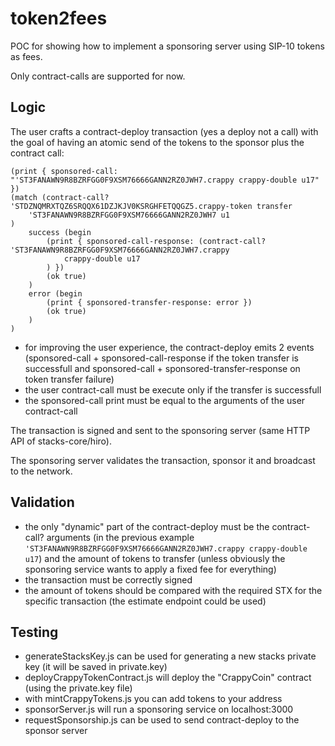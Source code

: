 # token2fees

POC for showing how to implement a sponsoring server using SIP-10 tokens as fees.

Only contract-calls are supported for now.

## Logic

The user crafts a contract-deploy transaction (yes a deploy not a call) with the goal of having an atomic send of the tokens
to the sponsor plus the contract call:

```
(print { sponsored-call: "'ST3FANAWN9R8BZRFGG0F9XSM76666GANN2RZ0JWH7.crappy crappy-double u17" })
(match (contract-call? 'STDZNQMRXTQZ6SRQQX61DZJKJV0KSRGHFETQQGZ5.crappy-token transfer
    'ST3FANAWN9R8BZRFGG0F9XSM76666GANN2RZ0JWH7 u1
)
    success (begin
        (print { sponsored-call-response: (contract-call? 'ST3FANAWN9R8BZRFGG0F9XSM76666GANN2RZ0JWH7.crappy
            crappy-double u17
        ) })
        (ok true)
    )
    error (begin
        (print { sponsored-transfer-response: error })
        (ok true)
    )
)
```

* for improving the user experience, the contract-deploy emits 2 events (sponsored-call + sponsored-call-response if the token transfer is successfull and sponsored-call + sponsored-transfer-response on token transfer failure)
* the user contract-call must be execute only if the transfer is successfull
* the sponsored-call print must be equal to the arguments of the user contract-call

The transaction is signed and sent to the sponsoring server (same HTTP API of stacks-core/hiro).

The sponsoring server validates the transaction, sponsor it and broadcast to the network.

## Validation

* the only "dynamic" part of the contract-deploy must be the contract-call? arguments (in the previous example `'ST3FANAWN9R8BZRFGG0F9XSM76666GANN2RZ0JWH7.crappy crappy-double u17`) and the amount of tokens to transfer (unless obviously the sponsoring service wants to apply a fixed fee for everything)
* the transaction must be correctly signed
* the amount of tokens should be compared with the required STX for the specific transaction (the estimate endpoint could be used)

## Testing

* generateStacksKey.js can be used for generating a new stacks private key (it will be saved in private.key)
* deployCrappyTokenContract.js will deploy the "CrappyCoin" contract (using the private.key file)
* with mintCrappyTokens.js you can add tokens to your address
* sponsorServer.js will run a sponsoring service on localhost:3000
* requestSponsorship.js can be used to send contract-deploy to the sponsor server
